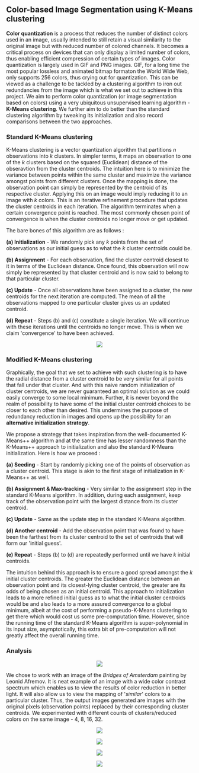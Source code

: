 ## Color-based Image Segmentation using K-Means clustering

**Color quantization** is a process that reduces the number of distinct colors used in an image, usually intended to still retain a visual similarity to the original image but with reduced number of colored channels. It becomes a critical process on devices that can only display a limited number of colors, thus enabling efficient compression of certain types of images. Color quantization is largely used in GIF and PNG images. GIF, for a long time the most popular lossless and animated bitmap formaton the World Wide Web, only supports 256 colors, thus crying out for quantization. This can be viewed as a challenge to be tackled by a clustering algorithm to iron out redundancies from the image which is what we set out to achieve in this project. We aim to perform color quantization (or image segmentation based on colors) using a very ubiquitous unsupervised learning algorithm - **K-Means clustering**. We further aim to do better than the standard clustering algorithm by tweaking its initialization and also record comparisons between the two approaches. 

### Standard K-Means clustering

K-Means clustering is a vector quantization algorithm that partitions *n* observations into *k* clusters. In simpler terms, it maps an observation to one of the *k* clusters based on the squared (Euclidean) distance of the obseravtion from the cluster centroids. The intuition here is to minimize the variance between points within the same cluster and maximize the variance amongst points from different clusters. Once the mapping is done, the observation point can simply be represented by the centroid of its respective cluster. Applying this on an image would imply reducing it to an image with *k* colors. This is an iterative refinement procedure that updates the cluster centroids in each iteration. The algorithm terminates when a certain convergence point is reached. The most commonly chosen point of convergence is when the cluster centroids no longer move or get updated.

The bare bones of this algorithm are as follows :

**(a) Initialization** - We randomly pick any *k* points from the set of observations as our initial guess as to what the *k* cluster centroids could be.

**(b) Assignment** - For each observation, find the cluster centroid closest to it in terms of the Euclidean distance. Once found, this observation will now simply be represented by that cluster centroid and is now said to belong to that particular cluster.

**(c) Update** - Once all observations have been assigned to a cluster, the new centroids for the next iteration are computed. The mean of all the observations mapped to one particular cluster gives us an updated centroid.

**(d) Repeat** - Steps (b) and (c) constitute a single iteration. We will continue with these iterations until the centroids no longer move. This is when we claim 'convergence' to have been achieved.

<p align="center">
  <img src = "https://github.com/sanjanprakash/Color-based-Image-Segmentation-using-K-Means-clustering/blob/master/kmeans.gif">
</p>

### Modified K-Means clustering

Graphically, the goal that we set to achieve with such clustering is to have the radial distance from a cluster centroid to be very similar for all points that fall under that cluster. And with this naive random initialization of cluster centroids, we are never guaranteed an optimal solution as we could easily converge to some local minimum. Further, it is never beyond the realm of possibility to have some of the initial cluster centroid choices to be closer to each other than desired. This undermines the purpose of redundancy reduction in images and opens up the possibility for an **alternative initialization strategy**.

We propose a strategy that takes inspiration from the well-documented K-Means++ algorithm and at the same time has lesser randomness than the K-Means++ approach to initialization and also the standard K-Means initialization. Here is how we proceed :

**(a) Seeding** - Start by randomly picking one of the points of observation as a cluster centroid. This stage is akin to the first stage of initialization in K-Means++ as well.

**(b) Assignment & Max-tracking** - Very similar to the assignment step in the standard K-Means algorithm. In addition, during each assignment, keep track of the observation point with the largest distance from its cluster centroid.

**(c) Update** - Same as the update step in the standard K-Means algorithm.

**(d) Another centroid** - Add the observation point that was found to have been the farthest from its cluster centroid to the set of centroids that will form our 'initial guess'.

**(e) Repeat** - Steps (b) to (d) are repeatedly performed until we have *k* initial centroids.

The intuition behind this approach is to ensure a good spread amongst the *k* initial cluster centroids. The greater the Euclidean distance between an observation point and its closest-lying cluster centroid, the greater are its odds of being chosen as an initial centroid. This approach to initialization leads to a more refined initial guess as to what the initial cluster centroids would be and also leads to a more assured convergence to a global minimum, albeit at the cost of performing a pseudo-K-Means clustering to get there which would cost us some pre-computation time. However, since the running time of the standard K-Means algorithm is super-polynomial in its input size, asymptotically, this extra bit of pre-computation will not greatly affect the overall running time.

### Analysis

<p align="center">
  <img src = "https://github.com/sanjanprakash/Color-based-Image-Segmentation-using-K-Means-clustering/blob/master/test_image.jpeg">
</p>

We chose to work with an image of the *Bridges of Amsterdam* painting by Leonid Afremov. It is neat example of an image with a wide color contrast spectrum which enables us to view the results of color reduction in better light. It will also allow us to view the mapping of '*similar*' colors to a particular cluster. Thus, the output images generated are images with the original pixels (observation points) replaced by their corresponding cluster centroids. We experimented with different counts of clusters/reduced colors on the same image - 4, 8, 16, 32.

<p align="center">
  <img src = "https://github.com/sanjanprakash/Color-based-Image-Segmentation-using-K-Means-clustering/blob/master/4_clusters.jpg">
</p>

<p align="center">
  <img src = "https://github.com/sanjanprakash/Color-based-Image-Segmentation-using-K-Means-clustering/blob/master/8_clusters.jpg">
</p>

<p align="center">
  <img src = "https://github.com/sanjanprakash/Color-based-Image-Segmentation-using-K-Means-clustering/blob/master/16_clusters.jpg">
</p>

<p align="center">
  <img src = "https://github.com/sanjanprakash/Color-based-Image-Segmentation-using-K-Means-clustering/blob/master/32_clusters.jpg">
</p>